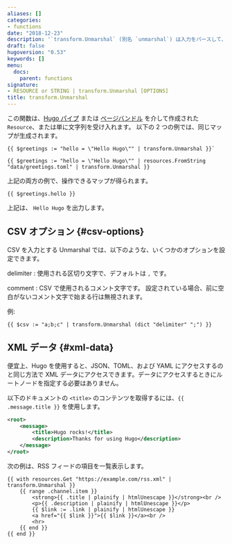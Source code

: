```yaml
---
aliases: []
categories:
- functions
date: "2018-12-23"
description: '`transform.Unmarshal` (別名 `unmarshal`) は入力をパースして、マップまたは配列に変換します。 サポートされている形式は、 JSON、TOML、YAML、XML、CSV です。'
draft: false
hugoversion: "0.53"
keywords: []
menu:
  docs:
    parent: functions
signature:
- RESOURCE or STRING | transform.Unmarshal [OPTIONS]
title: transform.Unmarshal
---
```


この関数は、[Hugo パイプ](/hugo-pipes/) または [ページバンドル](/content-management/page-bundles/) を介して作成された `Resource`、または単に文字列を受け入れます。 以下の 2 つの例では、同じマップが生成されます。

```go-html-template
{{ $greetings := "hello = \"Hello Hugo\"" | transform.Unmarshal }}`
```

```go-html-template
{{ $greetings := "hello = \"Hello Hugo\"" | resources.FromString "data/greetings.toml" | transform.Unmarshal }}
```

上記の両方の例で、操作できるマップが得られます。

```go-html-template
{{ $greetings.hello }}
```

上記は、 `Hello Hugo` を出力します。

## CSV オプション {#csv-options}

CSV を入力とする Unmarshal では、以下のような、いくつかのオプションを設定できます。

delimiter
: 使用される区切り文字で、デフォルトは `,` です。

comment
: CSV で使用されるコメント文字です。 設定されている場合、前に空白がないコメント文字で始まる行は無視されます。

例:

```go-html-template
{{ $csv := "a;b;c" | transform.Unmarshal (dict "delimiter" ";") }}
```

## XML データ {#xml-data}

便宜上、Hugo を使用すると、JSON、TOML、および YAML にアクセスするのと同じ方法で XML データにアクセスできます。データにアクセスするときにルートノードを指定する必要はありません。

以下のドキュメントの `<title>` のコンテンツを取得するには、`{{ .message.title }}` を使用します。

```xml
<root>
    <message>
        <title>Hugo rocks!</title>
        <description>Thanks for using Hugo</description>
    </message>
</root>
```

次の例は、RSS フィードの項目を一覧表示します。

```go-html-template
{{ with resources.Get "https://example.com/rss.xml" | transform.Unmarshal }}
    {{ range .channel.item }}
        <strong>{{ .title | plainify | htmlUnescape }}</strong><br />
        <p>{{ .description | plainify | htmlUnescape }}</p>
        {{ $link := .link | plainify | htmlUnescape }}
        <a href="{{ $link }}">{{ $link }}</a><br />
        <hr>
    {{ end }}
{{ end }}
```
